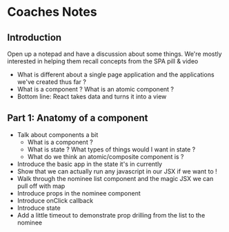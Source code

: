 # Coaches Notes
## Introduction

Open up a notepad and have a discussion about some things. We're mostly interested in helping them recall concepts from the SPA pill & video 

- What is different about a single page application and the applications we've created thus far ?
- What is a component ? What is an atomic component ?
- Bottom line: React takes data and turns it into a view
## Part 1: Anatomy of a component




- Talk about components a bit
  - What is a component ?
  - What is state ? What types of things would I want in state ?
  - What do we think an atomic/composite component is ?
- Introduce the basic app in the state it's in currently
- Show that we can actually run any javascript in our JSX if we want to !
- Walk through the nominee list component and the magic JSX we can pull off with map
- Introduce props in the nominee component
- Introduce onClick callback
- Introduce state
- Add a little timeout to demonstrate prop drilling from the list to the nominee